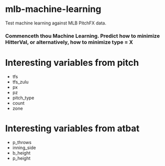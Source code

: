 # mlb-machine-learning
Test machine learning against MLB PitchFX data.

###  Commenceth thou Machine Learning.   Predict how to **minimize HitterVal**, or alternatively, how to **minimize type = X**

#  Interesting variables from pitch
* tfs
* tfs_zulu
* px
* pz
* pitch_type
* count
* zone

# Interesting variables from atbat
* p_throws
* inning_side
* b_height
* p_height

